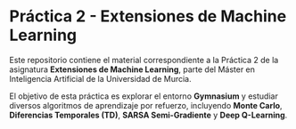 # Práctica 2 - Extensiones de Machine Learning

Este repositorio contiene el material correspondiente a la Práctica 2 de la asignatura **Extensiones de Machine Learning**, parte del Máster en Inteligencia Artificial de la Universidad de Murcia.

El objetivo de esta práctica es explorar el entorno **Gymnasium** y estudiar diversos algoritmos de aprendizaje por refuerzo, incluyendo **Monte Carlo**, **Diferencias Temporales (TD)**, **SARSA Semi-Gradiente** y **Deep Q-Learning**.
